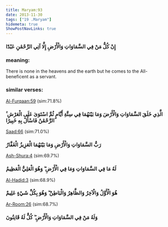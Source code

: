 ```yaml
---
title: Maryam:93
date: 2013-11-30
tags: ["19 .Maryam"]
hidemeta: true 
ShowPostNavLinks: true 
---
```

### إِنْ كُلُّ مَنْ فِي السَّمَاوَاتِ وَالْأَرْضِ إِلَّا آتِي الرَّحْمَٰنِ عَبْدًا
### meaning: 
There is none in the heavens and the earth but he comes to the All-beneficent as a servant.
### similar verses: 

[Al-Furqaan:59](/25/59) (sim:71.8%)

### الَّذِي خَلَقَ السَّمَاوَاتِ وَالْأَرْضَ وَمَا بَيْنَهُمَا فِي سِتَّةِ أَيَّامٍ ثُمَّ اسْتَوَىٰ عَلَى الْعَرْشِ ۚ الرَّحْمَٰنُ فَاسْأَلْ بِهِ خَبِيرًا

[Saad:66](/38/66) (sim:71.0%)

### رَبُّ السَّمَاوَاتِ وَالْأَرْضِ وَمَا بَيْنَهُمَا الْعَزِيزُ الْغَفَّارُ

[Ash-Shura:4](/42/4) (sim:69.7%)

### لَهُ مَا فِي السَّمَاوَاتِ وَمَا فِي الْأَرْضِ ۖ وَهُوَ الْعَلِيُّ الْعَظِيمُ

[Al-Hadid:3](/57/3) (sim:68.9%)

### هُوَ الْأَوَّلُ وَالْآخِرُ وَالظَّاهِرُ وَالْبَاطِنُ ۖ وَهُوَ بِكُلِّ شَيْءٍ عَلِيمٌ

[Ar-Room:26](/30/26) (sim:68.7%)

### وَلَهُ مَنْ فِي السَّمَاوَاتِ وَالْأَرْضِ ۖ كُلٌّ لَهُ قَانِتُونَ
